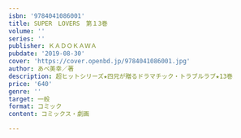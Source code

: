 ```yaml
---
isbn: '9784041086001'
title: SUPER　LOVERS　第１3巻
volume: ''
series: ''
publisher: ＫＡＤＯＫＡＷＡ
pubdate: '2019-08-30'
cover: 'https://cover.openbd.jp/9784041086001.jpg'
author: あべ美幸／著
description: 超ヒットシリーズ★四兄が贈るドラマチック・トラブルラブ★13巻
price: '640'
genre: ''
target: 一般
format: コミック
content: コミックス・劇画

---
```


